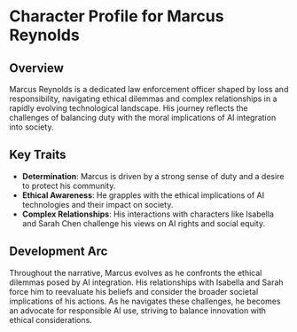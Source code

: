 # Character Profile for Marcus Reynolds

## Overview
Marcus Reynolds is a dedicated law enforcement officer shaped by loss and responsibility, navigating ethical dilemmas and complex relationships in a rapidly evolving technological landscape. His journey reflects the challenges of balancing duty with the moral implications of AI integration into society.

## Key Traits
- **Determination**: Marcus is driven by a strong sense of duty and a desire to protect his community.
- **Ethical Awareness**: He grapples with the ethical implications of AI technologies and their impact on society.
- **Complex Relationships**: His interactions with characters like Isabella and Sarah Chen challenge his views on AI rights and social equity.

## Development Arc
Throughout the narrative, Marcus evolves as he confronts the ethical dilemmas posed by AI integration. His relationships with Isabella and Sarah force him to reevaluate his beliefs and consider the broader societal implications of his actions. As he navigates these challenges, he becomes an advocate for responsible AI use, striving to balance innovation with ethical considerations.
